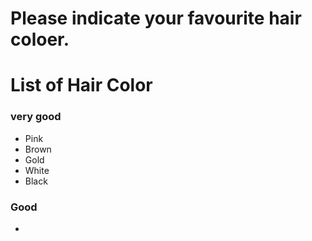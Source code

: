 # Please indicate your favourite hair coloer.

# List of Hair Color
### very good
- Pink
- Brown
- Gold
- White
- Black


### Good 
-

